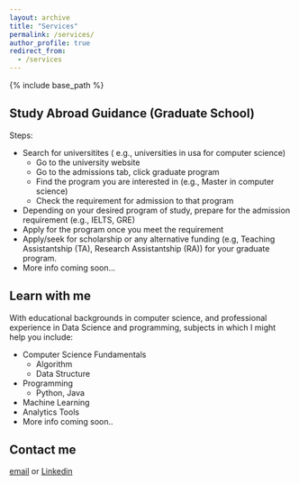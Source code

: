 ```yaml
---
layout: archive
title: "Services"
permalink: /services/
author_profile: true
redirect_from:
  - /services
---
```


{% include base_path %}

## Study Abroad Guidance (Graduate School)
Steps:
 * Search for universitites ( e.g., universities in usa for computer science)
   * Go to the university website
   * Go to the admissions tab, click graduate program
   * Find the program you are interested in (e.g., Master in computer science)
   * Check the requirement for admission to that program    
* Depending on your desired program of study, prepare for the admission requirement (e.g., IELTS, GRE)
* Apply for the program once you meet the requirement
* Apply/seek for scholarship or any alternative funding (e.g, Teaching Assistantship (TA), Research Assistantship (RA)) for your graduate program.
* More info coming soon...

## Learn with me
With educational backgrounds in computer science, and professional experience in Data Science and programming, subjects in which I might help you include:
* Computer Science Fundamentals
  * Algorithm
  * Data Structure
* Programming
  * Python, Java
* Machine Learning
* Analytics Tools
* More info coming soon..

## Contact me
[email](rsingh43@students.tntech.edu) or [Linkedin](https://www.linkedin.com/in/rinasingh7/)
